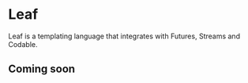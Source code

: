 # Leaf

Leaf is a templating language that integrates with Futures, Streams and Codable.

## Coming soon
